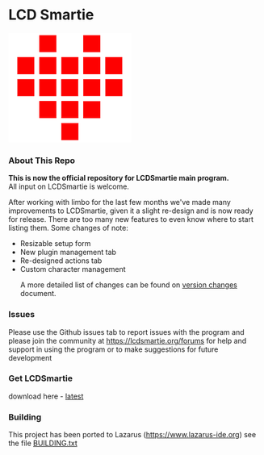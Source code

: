 # LCD Smartie
 ![Our new logo](/Documents/logo1.png)

### About This Repo
**This is now the official repository for LCDSmartie main program.** <br />
All input on LCDSmartie is welcome.

After working with limbo for the last few months we've made many improvements to LCDSmartie, given it a slight re-design and is now ready for release. There are too many new features to even know where to start listing them.
Some changes of note:
* Resizable setup form
* New plugin management tab
* Re-designed actions tab
* Custom character management <p>
A more detailed list of changes can be found on [version changes](Documents/VersionChanges.md) document. 


### Issues
Please use the Github issues tab to report issues with the program and
please join the community at https://lcdsmartie.org/forums for help and support in using the program or to make suggestions for future development


### Get LCDSmartie
download here - [latest](https://github.com/LCD-Smartie/LCDSmartie/releases)

### Building
This project has been ported to Lazarus (https://www.lazarus-ide.org)
see the file [BUILDING.txt](BUILDING.txt)

